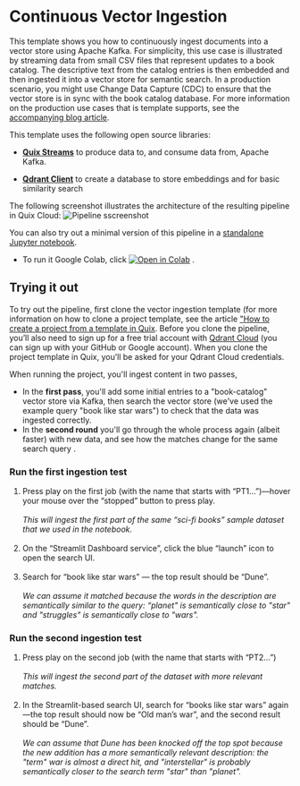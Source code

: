 # Continuous Vector Ingestion

This template shows you how to continuously ingest documents into a vector store using Apache Kafka. For simplicity, this use case is illustrated by streaming data from small CSV files that represent updates to a book catalog. The descriptive text from the catalog entries is then embedded and then ingested it into a vector store for semantic search. In a production scenario, you might use Change Data Capture (CDC) to ensure that the vector store is in sync with the book catalog database. For more information on the production use cases that is template supports, see the [accompanying blog article](https://quix.io/blog/continuously-ingest-documents-into-a-vector-store-using-quix-qdrant-and-apache-kafka).

This template uses the following open source libraries:

* **[Quix Streams](https://github.com/quixio/quix-streams)** to produce data to, and consume data from, Apache Kafka.

* **[Qdrant Client](https://github.com/qdrant/qdrant-client)** to create a database to store embeddings and for basic similarity search

The following screenshot illustrates the architecture of the resulting pipeline in Quix Cloud:
![Pipeline sscreenshot](https://uploads-ssl.webflow.com/64a7eed956ba9b9a3c62401d/65c3777fd9390c70307c3f25_VKG-idlyZnJFKXrhnOdwPTCGtWfE_UE9Lpi2Q4nmidWXBZ40hvpeUeVoxqslaH-5GUR5T69_gYLtn051sHcsptfj2JV5SDlFNkx071kPfBpBo4ZwdRRToNt-pNjQmVeJ57UMP0Yw9ahWLkpL13Cu8Qs.png)

You can also try out a minimal version of this pipeline in a [standalone Jupyter notebook](https://github.com/quixio/tutorial-code/blob/main/notebooks/Continuously_ingest_documents_into_a_vector_store_using_Apache_Kafka.ipynb). 
* To run it Google Colab, click [![Open in Colab](https://colab.research.google.com/assets/colab-badge.svg)](https://colab.research.google.com/github/quixio/tutorial-code/blob/main/notebooks/Continuously_ingest_documents_into_a_vector_store_using_Apache_Kafka.ipynb) .


## Trying it out
To try out the pipeline, first clone the vector ingestion template (for more information on how to clone a project template, see the article ["How to create a project from a template in Quix](https://quix.io/blog/how-to-create-a-project-from-a-template"). Before you clone the pipeline, you’ll also need to sign up for a free trial account with [Qdrant Cloud](https://cloud.qdrant.io/) (you can sign up with your GitHub or Google account). When you clone the project template in Quix, you’ll be asked for your Qdrant Cloud credentials.

When running the project, you'll ingest content in two passes, 
* In the **first pass**, you'll add some initial entries to a "book-catalog" vector store via Kafka, then search the vector store (we've used the example query "book like star wars") to check that the data was ingested correctly.
* In the **second round** you'll go through the whole process again (albeit faster) with new data, and see how the matches change for the same search query .

### Run the first ingestion test

1. Press play on the first job (with the name that starts with “PT1…”)—hover your mouse over the “stopped” button to press play.<br><br>
   _This will ingest the first part of the same “sci-fi books” sample dataset that we used in the notebook._ <br><br>
2. On the “Streamlit Dashboard service”, click the blue “launch” icon to open the search UI.<br><br>
3. Search for “book like star wars” — the top result should be “Dune”.<br><br>
   _We can assume it matched because the words in the description are semantically similar to the query: “planet" is semantically close to "star" and "struggles" is semantically close to "wars"._

### Run the second ingestion test

1. Press play on the second job (with the name that starts with “PT2…”)<br><br>
   _This will ingest the second part of the dataset with more relevant matches._ <br><br>
2. In the Streamlit-based search UI, search for “books like star wars” again—the top result should now be “Old man’s war”, and the second result should be “Dune”.<br><br>
   _We can assume that Dune has been knocked off the top spot because the new addition has a more semantically relevant description: the "term" war is almost a direct hit, and "interstellar" is probably semantically closer to the search term "star" than "planet"._
